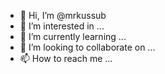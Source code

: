 - 👋 Hi, I’m @mrkussub
- 👀 I’m interested in ...
- 🌱 I’m currently learning ...
- 💞️ I’m looking to collaborate on ...
- 📫 How to reach me ...

<!---
mrkussub/mrkussub is a ✨ special ✨ repository because its `README.md` (this file) appears on your GitHub profile.
You can click the Preview link to take a look at your changes.
--->
